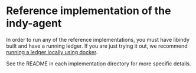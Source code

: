 # Reference implementation of the indy-agent

In order to run any of the reference implementations, you must have libindy built and have a running ledger.  If you are just trying it out, we recommend [running a ledger locally using docker](https://github.com/hyperledger/indy-sdk/blob/master/doc/ubuntu-build.md).

See the README in each implementation directory for more specific details.